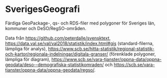 # SverigesGeografi
Färdiga GeoPackage-, qs- och RDS-filer med polygoner för Sveriges län, kommuner och DeSO/RegSO-områden.

Data från https://github.com/peterdalle/svensktext, https://data.val.se/val/val2018/statistik/index.html#gis (standard-filerna, lämpliga för analys), https://www.scb.se/hitta-statistik/regional-statistik-och-kartor/regionala-indelningar/digitala-granser/ (förenklade polygoner, lämpliga för diagram), https://www.scb.se/vara-tjanster/oppna-data/oppna-geodata/deso--demografiska-statistikomraden/ och https://scb.se/vara-tjanster/oppna-data/oppna-geodata/regso/.

